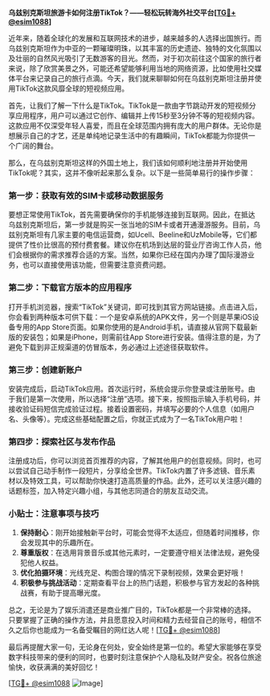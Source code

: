 **乌兹别克斯坦旅游卡如何注册TikTok？——轻松玩转海外社交平台[[TG💪+ @esim1088](https://t.me/s/esim1088)]**

近年来，随着全球化的发展和互联网技术的进步，越来越多的人选择出国旅行。而乌兹别克斯坦作为中亚的一颗璀璨明珠，以其丰富的历史遗迹、独特的文化氛围以及壮丽的自然风光吸引了无数游客的目光。然而，对于初次前往这个国家的旅行者来说，除了欣赏美景之外，可能还希望能够利用当地的网络资源，比如使用社交媒体平台来记录自己的旅行点滴。今天，我们就来聊聊如何在乌兹别克斯坦注册并使用TikTok这款风靡全球的短视频应用。

首先，让我们了解一下什么是TikTok。TikTok是一款由字节跳动开发的短视频分享应用程序，用户可以通过它创作、编辑并上传15秒至3分钟不等的短视频内容。这款应用不仅深受年轻人喜爱，而且在全球范围内拥有庞大的用户群体。无论你是想展示自己的才艺，还是单纯地记录生活中的有趣瞬间，TikTok都能为你提供一个广阔的舞台。

那么，在乌兹别克斯坦这样的外国土地上，我们该如何顺利地注册并开始使用TikTok呢？其实，这并不像听起来那么复杂。以下是一些简单易行的操作步骤：

### 第一步：获取有效的SIM卡或移动数据服务

要想正常使用TikTok，首先需要确保你的手机能够连接到互联网。因此，在抵达乌兹别克斯坦后，第一步就是购买一张当地的SIM卡或者开通漫游服务。目前，乌兹别克斯坦有几家主要的电信运营商，如Ucell、Beeline和UzMobile等，它们都提供了性价比很高的预付费套餐。建议你在机场到达层的营业厅咨询工作人员，他们会根据你的需求推荐合适的方案。当然，如果你已经在国内办理了国际漫游业务，也可以直接使用该功能，但需要注意资费问题。

### 第二步：下载官方版本的应用程序

打开手机浏览器，搜索“TikTok”关键词，即可找到其官方网站链接。点击进入后，你会看到两种版本可供下载：一个是安卓系统的APK文件，另一个则是苹果iOS设备专用的App Store页面。如果你使用的是Android手机，请直接从官网下载最新版的安装包；如果是iPhone，则需前往App Store进行安装。值得注意的是，为了避免下载到非正规渠道的仿冒版本，务必通过上述途径获取软件。

### 第三步：创建新账户

安装完成后，启动TikTok应用。首次运行时，系统会提示你登录或注册账号。由于我们是第一次使用，所以选择“注册”选项。接下来，按照指示输入手机号码，并接收验证码短信完成验证过程。接着设置密码，并填写必要的个人信息（如用户名、头像等）。完成这些基础配置之后，你就正式成为了一名TikTok用户啦！

### 第四步：探索社区与发布作品

注册成功后，你可以浏览首页推荐的内容，了解其他用户的创意视频。同时，也可以尝试自己动手制作一段短片，分享给全世界。TikTok内置了许多滤镜、音乐素材以及特效工具，可以帮助你快速打造高质量的作品。此外，还可以关注感兴趣的话题标签，加入特定兴趣小组，与其他志同道合的朋友互动交流。

### 小贴士：注意事项与技巧

1. **保持耐心**：刚开始接触新平台时，可能会觉得不太适应，但随着时间推移，你会发现其中的乐趣所在。
2. **尊重版权**：在选用背景音乐或其他元素时，一定要遵守相关法律法规，避免侵犯他人权益。
3. **优化拍摄环境**：光线充足、构图合理的情况下录制视频，效果会更好哦！
4. **积极参与挑战活动**：定期查看平台上的热门话题，积极参与官方发起的各种挑战赛，有助于提高曝光度。

总之，无论是为了娱乐消遣还是商业推广目的，TikTok都是一个非常棒的选择。只要掌握了正确的操作方法，并且愿意投入时间和精力去经营自己的账号，相信不久之后你也能成为一名备受瞩目的网红达人呢！[[TG💪+ @esim1088](https://t.me/s/esim1088)]

最后再提醒大家一句，无论身在何处，安全始终是第一位的。希望大家能够在享受数字科技带来的便利的同时，也要时刻注意保护个人隐私及财产安全。祝各位旅途愉快，收获满满的美好回忆！

[[TG💪+ @esim1088](https://t.me/s/esim1088) ![Image](https://i.postimg.cc/4NQfJmqS/Snipaste-2025-05-13-00-14-12.png)]